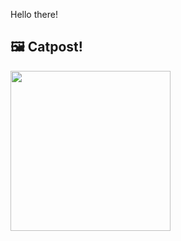 Hello there!



## 🖼️ Catpost!

<sub>
    <img src="https://cdn2.thecatapi.com/images/MTk3OTg4OA.jpg" height="256">
</sub>


